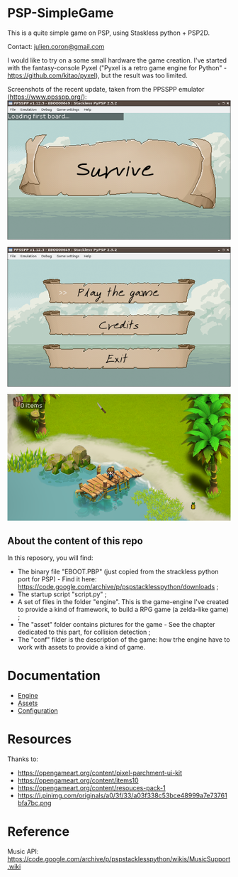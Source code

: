 # PSP-SimpleGame
This is a quite simple game on PSP, using Staskless python + PSP2D.

Contact: julien.coron@gmail.com

I would like to try on a some small hardware the game creation. I've started with the fantasy-console Pyxel ("Pyxel is a retro game engine for Python" - https://github.com/kitao/pyxel), but the result was too limited.

Screenshots of the recent update, taken from the PPSSPP emulator (https://www.ppsspp.org/):
![screenshot](documentation/screenshot-01.png "Recent screenshot #1")

![screenshot](documentation/screenshot-02.png "Recent screenshot #2")

![screenshot](documentation/screenshot-03.png "Recent screenshot #3")


## About the content of this repo
In this reposory, you will find:
* The binary file "EBOOT.PBP" (just copied from the strackless python port for PSP) - Find it here: https://code.google.com/archive/p/pspstacklesspython/downloads ;
* The startup script "script.py" ;
* A set of files in the folder "engine". This is the game-engine I've created to provide a kind of framework, to build a RPG game (a zelda-like game) ;
* The "asset" folder contains pictures for the game - See the chapter dedicated to this part, for collision detection ;
* The "conf" filder is the description of the game: how trhe engine have to work with assets to provide a kind of game.

# Documentation
- [Engine](documentation/engine.md)
- [Assets](documentation/assets.md)
- [Configuration](documentation/configuration.md)

# Resources
Thanks to:
- https://opengameart.org/content/pixel-parchment-ui-kit
- https://opengameart.org/content/items10
- https://opengameart.org/content/resouces-pack-1
- https://i.pinimg.com/originals/a0/3f/33/a03f338c53bce48999a7e73761bfa7bc.png


# Reference
Music API: https://code.google.com/archive/p/pspstacklesspython/wikis/MusicSupport.wiki
